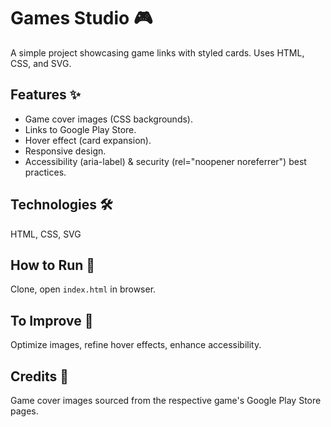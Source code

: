 # Games Studio 🎮

A simple project showcasing game links with styled cards.  Uses HTML, CSS, and SVG.

## Features ✨

*   Game cover images (CSS backgrounds).
*   Links to Google Play Store.
*   Hover effect (card expansion).
*   Responsive design.
*   Accessibility (aria-label) & security (rel="noopener noreferrer") best practices.

## Technologies 🛠️

HTML, CSS, SVG

## How to Run 🏃

Clone, open `index.html` in browser.

## To Improve 🤔

Optimize images, refine hover effects, enhance accessibility.

## Credits 🙏

Game cover images sourced from the respective game's Google Play Store pages.